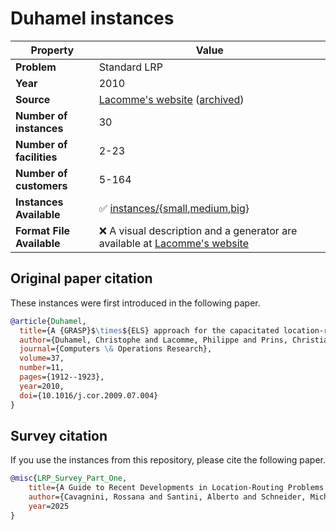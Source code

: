 # Duhamel instances

| Property    | Value |
| ----------- | ----- |
| **Problem** | Standard LRP |
| **Year**    | 2010 |
| **Source**  | [Lacomme's website](https://perso.isima.fr/~lacomme/lrp/lrp.html) ([archived](https://web.archive.org/web/20250131145822/https://perso.isima.fr/~lacomme/lrp/lrp.html)) |
| **Number of instances** | 30 |
| **Number of facilities** | 2-23 |
| **Number of customers** | 5-164 |
| **Instances Available** | ✅ [instances/](instances/){[small](instances/small/),[medium](instances/medium/),[big](instances/big/)} |
| **Format File Available** | ❌ A visual description and a generator are available at [Lacomme's website](https://perso.isima.fr/~lacomme/lrp/lrp.html) |

## Original paper citation

These instances were first introduced in the following paper.

```bib
@article{Duhamel,
  title={A {GRASP}$\times${ELS} approach for the capacitated location-routing  problem},
  author={Duhamel, Christophe and Lacomme, Philippe and Prins, Christian and  Prodhon, Caroline},
  journal={Computers \& Operations Research},
  volume=37,
  number=11,
  pages={1912--1923},
  year=2010,
  doi={10.1016/j.cor.2009.07.004}
}
```

## Survey citation

If you use the instances from this repository, please cite the following paper.

```bib
@misc{LRP_Survey_Part_One,
    title={A Guide to Recent Developments in Location-Routing Problems --- Deterministic, single-echelon, single-objective, single-period problems},
    author={Cavagnini, Rossana and Santini, Alberto and Schneider, Michael},
    year=2025
}
```
